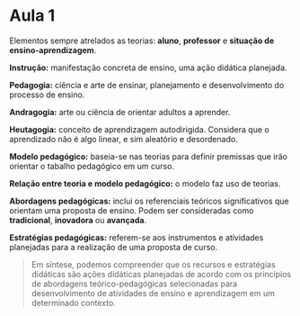 # Aula 1

Elementos sempre atrelados as teorias: **aluno**, **professor** e **situação de ensino-aprendizagem**.

**Instrução:** manifestação concreta de ensino, uma ação didática planejada.

**Pedagogia:** ciência e arte de ensinar, planejamento e desenvolvimento do processo de ensino.

**Andragogia:** arte ou ciência de orientar adultos a aprender.

**Heutagogia:** conceito de aprendizagem autodirigida. Considera que o aprendizado não é algo linear, e sim aleatório e desordenado.

**Modelo pedagógico:** baseia-se nas teorias para definir premissas que irão orientar o tabalho pedagógico em um curso.

**Relação entre teoria e modelo pedagógico:** o modelo faz uso de teorias.

**Abordagens pedagógicas:** inclui os referenciais teóricos significativos que orientam uma proposta de ensino. Podem ser consideradas como **tradicional**, **inovadora** ou **avançada**.

**Estratégias pedagógicas:** referem-se aos instrumentos e atividades planejadas para a realização de uma proposta de curso.

> Em síntese, podemos compreender que os recursos e estratégias didáticas são ações didáticas planejadas de acordo com os princípios de abordagens teórico-pedagógicas selecionadas para desenvolvimento de atividades de ensino e aprendizagem em um determinado contexto.

